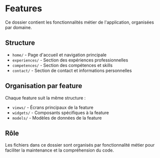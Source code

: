# Features

Ce dossier contient les fonctionnalités métier de l'application, organisées par domaine.

## Structure

- `home/` - Page d'accueil et navigation principale
- `experiences/` - Section des expériences professionnelles
- `competences/` - Section des compétences et skills
- `contact/` - Section de contact et informations personnelles

## Organisation par feature

Chaque feature suit la même structure :
- `views/` - Écrans principaux de la feature
- `widgets/` - Composants spécifiques à la feature
- `models/` - Modèles de données de la feature

## Rôle

Les fichiers dans ce dossier sont organisés par fonctionnalité métier pour faciliter la maintenance et la compréhension du code. 